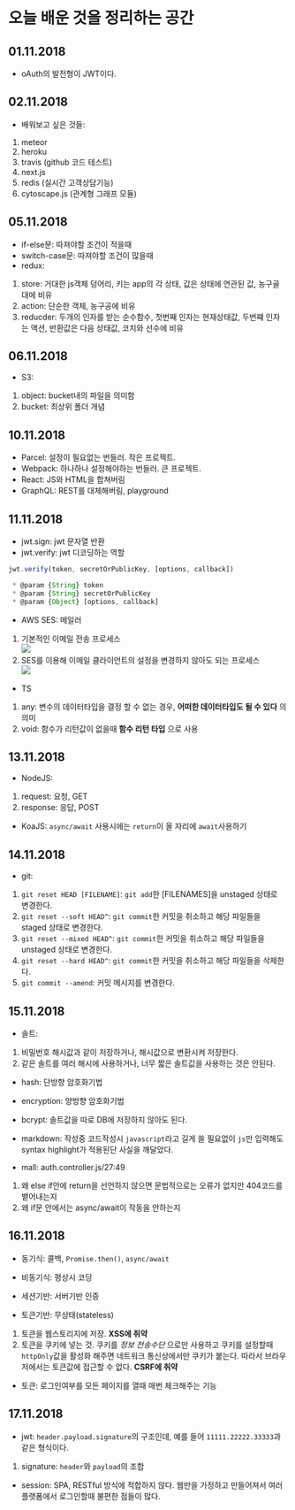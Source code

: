 오늘 배운 것을 정리하는 공간
====

## 01.11.2018
* oAuth의 발전형이 JWT이다.

## 02.11.2018
* 배워보고 싶은 것들: 
1. meteor
2. heroku
3. travis (github 코드 테스트)
4. next.js
5. redis (실시간 고객상담기능)
6. cytoscape.js (관계형 그래프 모듈)

## 05.11.2018
* if-else문: 따져야할 조건이 적을때
* switch-case문: 따져야할 조건이 많을때
* redux:
1. store: 거대한 js객체 덩어리, 키는 app의 각 상태, 값은 상태에 연관된 값, 농구골대에 비유
2. action: 단순한 객체, 농구공에 비유
3. reducder: 두개의 인자를 받는 순수함수, 첫번째 인자는 현재상태값, 두번쨰 인자는 액션, 반환값은 다음 상태값, 코치와 선수에 비유

## 06.11.2018
* S3: 
1. object: bucket내의 파일을 의미함
2. bucket: 최상위 폴더 개념

## 10.11.2018
* Parcel: 설정이 필요없는 번들러. 작은 프로젝트.
* Webpack: 하나하나 설정해야하는 번들러. 큰 프로젝트.
* React: JS와 HTML을 합쳐버림
* GraphQL: REST를 대체해버림, playground

## 11.11.2018
* jwt.sign: jwt 문자열 반환
* jwt.verify: jwt 디코딩하는 역할
```javascript
jwt.verify(token, secretOrPublicKey, [options, callback])

 * @param {String} token
 * @param {String} secretOrPublicKey
 * @param {Object} [options, callback]
  ```
* AWS SES: 메일러
 1. 기본적인 이메일 전송 프로세스  
 ![](https://docs.aws.amazon.com/ko_kr/ses/latest/DeveloperGuide/images/email_sending_process-diagram.png)  
 2. SES를 이용해 이메일 클라이언트의 설정을 변경하지 않아도 되는 프로세스  
 ![](https://docs.aws.amazon.com/ko_kr/ses/latest/DeveloperGuide/images/where_ses_fits_in-diagram.png)
* TS
 1. any: 변수의 데이터타입을 결정 할 수 없는 경우, __어떠한 데이터타입도 될 수 있다__ 의 의미
 2. void: 함수가 리턴값이 없을때 __함수 리턴 타입__ 으로 사용
 
## 13.11.2018
* NodeJS:
 1. request: 요청, GET
 2. response: 응답, POST
* KoaJS: ```async/await``` 사용시에는 ```return```이 올 자리에 ```await```사용하기

## 14.11.2018
* git:
 1. ```git reset HEAD [FILENAME]```: ```git add```한 [FILENAMES]을 unstaged 상태로 변경한다.
 2. ```git reset --soft HEAD^```: ```git commit```한 커밋을 취소하고 해당 파일들을 staged 상태로 변경한다.
 3. ```git reset --mixed HEAD^```: ```git commit```한 커밋을 취소하고 해당 파일들을 unstaged 상태로 변경한다.
 4. ```git reset --hard HEAD^```: ```git commit```한 커밋을 취소하고 해당 파일들을 삭제한다.
 5. ```git commit --amend```: 커밋 메시지를 변경한다.

## 15.11.2018
* 솔트:  
 1. 비밀번호 해시값과 같이 저장하거나, 해시값으로 변환시켜 저장한다.
 2. 같은 솔트를 여러 해시에 사용하거나, 너무 짧은 솔트값을 사용하는 것은 안된다. 

* hash: 단방향 암호화기법
* encryption: 양방향 암호화기법
* bcrypt: 솔트값을 따로 DB에 저장하지 않아도 된다.

* markdown: 작성중 코드작성시 ```javascript```라고 길게 쓸 필요없이 ```js```만 입력해도 syntax highlight가 적용된단 사실을 깨달았다.

* mall: auth.controller.js/27:49
 1. 왜 else if안에 return을 선언하지 않으면 문법적으로는 오류가 없지만 404코드를 뱉어내는지
 2. 왜 if문 안에서는 async/await이 작동을 안하는지

## 16.11.2018
* 동기식: 콜백, ```Promise.then()```, ```async/await```
* 비동기식: 평상시 코딩

* 세션기반: 서버기반 인증
* 토큰기반: 무상태(stateless)
 1. 토큰을 웹스토리지에 저장. __XSS에 취약__
 2. 토큰을 쿠키에 넣는 것. 쿠키를 _정보 전송수단_ 으로만 사용하고 쿠키를 설정할때 ```httpOnly```값을 활성화 해주면 네트워크 통신상에서만 쿠키가 붙는다. 따라서 브라우저에서는 토큰값에 접근할 수 없다. __CSRF에 취약__

* 토큰: 로그인여부를 모든 페이지를 열때 매번 체크해주는 기능

## 17.11.2018
* jwt: ```header.payload.signature```의 구조인데, 예를 들어 ```11111.22222.33333```과 같은 형식이다.
 1. signature: ```header```와 ```payload```의 조합
* session: SPA, RESTful 방식에 적합하지 않다. 웹만을 가정하고 만들어져서 여러 플랫폼에서 로그인할때 불편한 점들이 많다.
